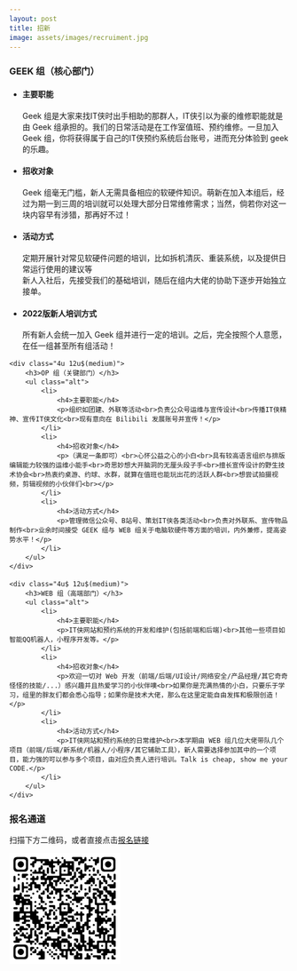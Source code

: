 ```yaml
---
layout: post
title: 招新
image: assets/images/recruiment.jpg
---
```


<div class="row">
	<div class="4u 12u$(medium)">
		<h3>GEEK 组（核心部门）</h3>
		<ul class="alt">
			<li>
				<h4>主要职能</h4>
				<p>Geek 组是大家来找IT侠时出手相助的那群人，IT侠引以为豪的维修职能就是由 Geek 组承担的。我们的日常活动是在工作室值班、预约维修。一旦加入 Geek 组，你将获得属于自己的IT侠预约系统后台账号，进而充分体验到 geek 的乐趣。</p>
			</li>
			<li>
				<h4>招收对象</h4>
				<p>Geek 组毫无门槛，新人无需具备相应的软硬件知识。萌新在加入本组后，经过为期一到三周的培训就可以处理大部分日常维修需求；当然，倘若你对这一块内容早有涉猎，那再好不过！</p>
			</li>
			<li>
				<h4>活动方式</h4>
				<p>定期开展针对常见软硬件问题的培训，比如拆机清灰、重装系统，以及提供日常运行使用的建议等<br>新人入社后，先接受我们的基础培训，随后在组内大佬的协助下逐步开始独立接单。</p>
			</li>
			<li>
				<h4>2022版新人培训方式</h4>
				<p> 所有新人会统一加入 Geek 组并进行一定的培训。之后，完全按照个人意愿，在任一组甚至所有组活动！</p>
			</li>
		</ul>
	</div>

	<div class="4u 12u$(medium)">
		<h3>OP 组（关键部门）</h3>
		<ul class="alt">
			<li>
				<h4>主要职能</h4>
				<p>组织如团建、外联等活动<br>负责公众号运维与宣传设计<br>传播IT侠精神、宣传IT侠文化<br>现有意向在 Bilibili 发展账号并宣传！</p>
			</li>
			<li>
				<h4>招收对象</h4>
				<p>（满足一条即可）<br>心怀公益之心的小白<br>具有较高语言组织与排版编辑能力较强的运维小能手<br>奇思妙想大开脑洞的无厘头段子手<br>擅长宣传设计的野生技术协会<br>热衷约桌游、约球、水群，就算在值班也能玩出花的活跃人群<br>想尝试拍摄视频，剪辑视频的小伙伴们<br></p>
			</li>
			<li>
				<h4>活动方式</h4>
				<p>管理微信公众号、B站号、策划IT侠各类活动<br>负责对外联系、宣传物品制作<br>业余时间接受 GEEK 组与 WEB 组关于电脑软硬件等方面的培训，内外兼修，提高姿势水平！</p>
			</li>
		</ul>
	</div>

	<div class="4u$ 12u$(medium)">
		<h3>WEB 组（高端部门）</h3>
		<ul class="alt">
			<li>
				<h4>主要职能</h4>
				<p>IT侠网站和预约系统的开发和维护(包括前端和后端)<br>其他一些项目如智能QQ机器人，小程序开发等。</p>
			</li>
			<li>
				<h4>招收对象</h4>
				<p>欢迎一切对 Web 开发（前端/后端/UI设计/网络安全/产品经理/其它奇奇怪怪的技能/...）感兴趣并且热爱学习的小伙伴噢<br>如果你是充满热情的小白，只要乐于学习，组里的胖友们都会悉心指导；如果你是技术大佬，那么在这里定能自由发挥和极限创造！</p>
			</li>
			<li>
				<h4>活动方式</h4>
				<p>IT侠网站和预约系统的日常维护<br>本学期由 WEB 组几位大佬带队几个项目（前端/后端/新系统/机器人/小程序/其它辅助工具），新人需要选择参加其中的一个项目，能力强的可以参与多个项目，由对应负责人进行培训。Talk is cheap, show me your CODE.</p>
			</li>
		</ul>
	</div>
</div>

<div>
  <h3>报名通道</h3>
  <p>扫描下方二维码，或者直接点击<a href="https://table.nju.edu.cn/dtable/forms/0a3f1ed2-002e-4296-8e0f-eaf90ba00cb7/">报名链接</a></p>
  <img  src="assets/images/hiring_qrcode_2023.png" style="zoom:50%;">
</div>
